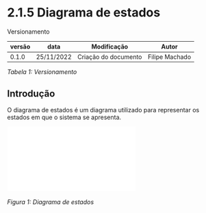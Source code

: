 # 2.1.5 Diagrama de estados

Versionamento

versão | data | Modificação | Autor
-------|------|-------------|------
0.1.0 | 25/11/2022 | Criação do documento | Filipe Machado

*Tabela 1: Versionamento*

## Introdução

O diagrama de estados é um diagrama utilizado para representar os estados em 
que o sistema se apresenta.

![Diagrama de estados](./assets/DiagramaDeEstados.pdf)

*Figura 1: Diagrama de estados* 